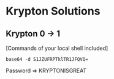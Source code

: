 # Krypton Solutions

## Krypton 0 -> 1
[Commands of your local shell included]
```
base64 -d S1JZUFRPTklTR1JFQVQ=
```
Password => KRYPTONISGREAT
